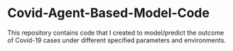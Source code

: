 # Covid-Agent-Based-Model-Code
This repository contains code that I created to model/predict the outcome of Covid-19 cases under different specified parameters and environments.
